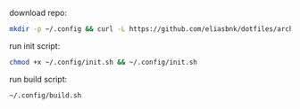 download repo:
```bash
mkdir -p ~/.config && curl -L https://github.com/eliasbnk/dotfiles/archive/refs/heads/main.zip | bsdtar -xvf- -C ~/.config
```

run init script:
```bash
chmod +x ~/.config/init.sh && ~/.config/init.sh
```

run build script:
```bash
~/.config/build.sh
```
